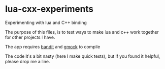 # lua-cxx-experiments

Experimenting with lua and C++ binding

The purpose of this files, is to test ways to make lua and c++ work together for other projects I have.

The app requires [bandit](https://github.com/joakimkarlsson/bandit) and [gmock](https://code.google.com/p/googlemock/) to compile

The code it's a bit nasty (here I make quick tests), but if you found it helpful, please drop me a line.

